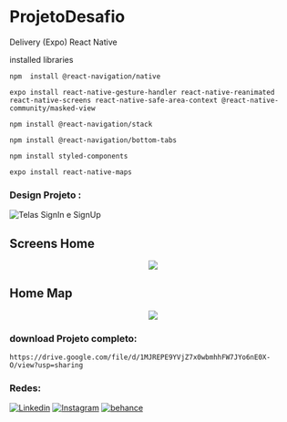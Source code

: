 # ProjetoDesafio
Delivery (Expo) React Native


installed libraries
```
npm  install @react-navigation/native
```

```
expo install react-native-gesture-handler react-native-reanimated react-native-screens react-native-safe-area-context @react-native-community/masked-view

```

```
npm install @react-navigation/stack
```
```
npm install @react-navigation/bottom-tabs
```

```
npm install styled-components
```
```
expo install react-native-maps
```


### Design Projeto :

![Telas SignIn e SignUp ](https://github.com/joaopedro29/ProjetoDesafio/blob/main/image/designTemplate.png)

## Screens Home

<div align="center">
<img src="https://github.com/joaopedro29/ProjetoDesafio/blob/main/image/FluxTabBar.png" >

</div>

## Home Map

<div align="center">
<img src="https://github.com/joaopedro29/ProjetoDesafio/blob/main/image/gifMap.gif" >

</div>

### download Projeto completo:

```
https://drive.google.com/file/d/1MJREPE9YVjZ7x0wbmhhFW7JYo6nE0X-O/view?usp=sharing

```

### Redes:


 [![Linkedin](https://img.shields.io/badge/-LinkedIn-blue?style=flat-square&logo=Linkedin&logoColor=white&link=https://www.linkedin.com/in/joão-pedro-pereira-de-souza-91a0b51b6)](https://www.linkedin.com/in/joão-pedro-pereira-de-souza-91a0b51b6) [![Instagram](https://img.shields.io/badge/-Instagram-9b59b6?style=flat-square&logo=Instagram&logoColor=white&link=https://www.instagram.com/jppereirass/)](https://www.instagram.com/jppereirass/) [![behance](https://img.shields.io/badge/-behance-2980b9?style=flat-square&logo=behance&logoColor=white&link=https://www.behance.net/joopedrosouza3)](https://www.behance.net/joopedrosouza3)
